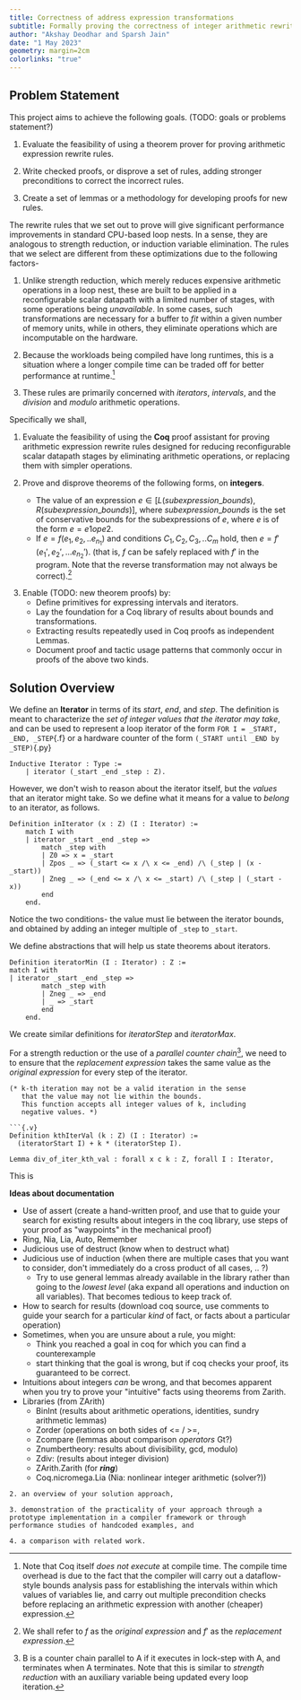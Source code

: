 ```yaml
---
title: Correctness of address expression transformations
subtitle: Formally proving the correctness of integer arithmetic rewrite rules for optimizing address expressions using Coq
author: "Akshay Deodhar and Sparsh Jain"
date: "1 May 2023"
geometry: margin=2cm
colorlinks: "true"
---
```


## Problem Statement

This project aims to achieve the following goals. (TODO: goals or problems statement?)

1. Evaluate the feasibility of using a theorem prover for proving arithmetic expression rewrite rules.

2. Write checked proofs, or disprove a set of rules, adding stronger preconditions to correct the incorrect rules.

3. Create a set of lemmas or a methodology for developing proofs for new rules.


The rewrite rules that we set out to prove will give significant performance improvements in standard CPU-based loop nests. In a sense, they are analogous to strength reduction, or induction variable elimination. The rules that we select are different from these optimizations due to the following factors- 
1. Unlike strength reduction, which merely reduces expensive arithmetic operations in a loop nest, these are built to be applied in a reconfigurable scalar datapath with a limited number of stages, with some operations being _unavailable_. In some cases, such transformations are necessary for a buffer to _fit_ within a given number of memory units, while in others, they eliminate operations which are incomputable on the hardware. 

2. Because the workloads being compiled have long runtimes, this is a situation where a longer compile time can be traded off for better performance at runtime.[^1]

[^1]: Note that Coq itself _does not execute_ at compile time. The compile time overhead is due to the fact that the compiler will carry out a dataflow-style bounds analysis pass for establishing the intervals within which values of variables lie, and carry out multiple precondition checks before replacing an arithmetic expression with another (cheaper) expression.

3. These rules are primarily concerned with _iterators_, _intervals_, and the _division_ and _modulo_ arithmetic operations.

Specifically we shall,

1. Evaluate the feasibility of using the **Coq** proof assistant for proving arithmetic expression rewrite rules designed for reducing reconfigurable scalar datapath stages by eliminating arithmetic operations, or replacing them with simpler operations.

2. Prove and disprove theorems of the following forms, on **integers**.
    - The value of an expression $e \in [L({subexpression\_bounds}), R({subexpression\_bounds})]$, where ${subexpression\_bounds}$ is the set of conservative bounds for the subexpressions of $e$, where $e$ is of the form $e = e1 op e2$.
    - If $e = f(e_1, e_2, .. e_{n_1})$ and conditions $C_1, C_2, C_3, .. C_m$ hold, then $e = f'(e_1', e_2', ... e_{n_2}')$. (that is, $f$ can be safely replaced with $f'$ in the program. Note that the reverse transformation may not always be correct).[^2]

[^2]: We shall refer to $f$ as the _original expression_ and $f'$ as the _replacement expression_.

3. Enable (TODO: new theorem proofs) by:
    - Define primitives for expressing intervals and iterators.
    - Lay the foundation for a Coq library of results about bounds and transformations.
    - Extracting results repeatedly used in Coq proofs as independent Lemmas.
    - Document proof and tactic usage patterns that commonly occur in proofs of the above two kinds.

## Solution Overview

We define an **Iterator** in terms of its _start_, _end_, and _step_. The definition is meant to characterize the _set of integer values that the iterator may take_, and can be used to represent a loop iterator of the form `FOR I = _START, _END, _STEP`{.f} or a hardware counter of the form `(_START until _END by _STEP)`{.py}

```{.v}
Inductive Iterator : Type :=
    | iterator (_start _end _step : Z).
```

However, we don't wish to reason about the iterator itself, but the _values_ that an iterator might take. So we define what it means for a value to _belong_ to an iterator, as follows.

```{.v}
Definition inIterator (x : Z) (I : Iterator) :=
    match I with 
    | iterator _start _end _step => 
        match _step with
        | Z0 => x = _start 
        | Zpos _ => (_start <= x /\ x <= _end) /\ (_step | (x - _start))
        | Zneg _ => (_end <= x /\ x <= _start) /\ (_step | (_start - x))
        end
    end.
```

Notice the two conditions- the value must lie between the iterator bounds, and obtained by adding an integer multiple of `_step` to `_start`.

We define abstractions that will help us state theorems about iterators. 

```{.v}
Definition iteratorMin (I : Iterator) : Z :=
match I with
| iterator _start _end _step => 
        match _step with 
        | Zneg _ => _end
        | _ => _start
        end
    end.
```

We create similar definitions for *iteratorStep* and *iteratorMax*.

For a strength reduction or the use of a _parallel counter chain_[^3], we need to to ensure that the _replacement expression_ takes the same value as the _original expression_ for every step of the iterator.

```
(* k-th iteration may not be a valid iteration in the sense 
   that the value may not lie within the bounds. 
   This function accepts all integer values of k, including
   negative values. *)

```{.v}
Definition kthIterVal (k : Z) (I : Iterator) :=
  (iteratorStart I) + k * (iteratorStep I).
```



[^3]: B is a counter chain parallel to A if it executes in lock-step with A, and terminates when A terminates. Note that this is similar to _strength reduction_ with an auxiliary variable being updated every loop iteration.

```{.v}
Lemma div_of_iter_kth_val : forall x c k : Z, forall I : Iterator,
```

This is 





**Ideas about documentation**
- Use of assert (create a hand-written proof, and use that to guide your search for existing results about integers in the coq library, use steps of your proof as "waypoints" in the mechanical proof)
- Ring, Nia, Lia, Auto, Remember
- Judicious use of destruct (know when to destruct what)
- Judicious use of induction (when there are multiple cases that you want to consider, don't immediately do a cross product of all cases, .. ?)
    - Try to use general lemmas already available in the library rather than going to the _lowest level_ (aka expand all operations and induction on all variables). That becomes tedious to keep track of.
- How to search for results (download coq source, use comments to guide your search for a particular *kind* of fact, or facts about a particular operation)
- Sometimes, when you are unsure about a rule, you might:
    - Think you reached a goal in coq for which you can find a counterexample
    - start thinking that the goal is wrong, but if coq checks your proof, its guaranteed to be correct.
- Intuitions about integers _can_ be wrong, and that becomes apparent when you try to prove your "intuitive" facts using theorems from Zarith.
- Libraries (from ZArith)
    - BinInt (results about arithmetic operations, identities, sundry arithmetic lemmas)
    - Zorder (operations on both sides of <= / >=, 
    - Zcompare (lemmas about comparison _operators_ Gt?)
    - Znumbertheory: results about divisibility, gcd, modulo)
    - Zdiv: (results about integer division)
    - ZArith.Zarith (for ***ring***)
    - Coq.nicromega.Lia (Nia: nonlinear integer arithmetic (solver?))

```
2. an overview of your solution approach, 

3. demonstration of the practicality of your approach through a prototype implementation in a compiler framework or through performance studies of handcoded examples, and 

4. a comparison with related work.
```
